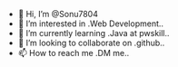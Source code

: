- 👋 Hi, I’m @Sonu7804
- 👀 I’m interested in .Web Development..
- 🌱 I’m currently learning .Java at pwskill..
- 💞️ I’m looking to collaborate on .github..
- 📫 How to reach me .DM me..

<!---
Sonu7804/Sonu7804 is a ✨ special ✨ repository because its `README.md` (this file) appears on your GitHub profile.
You can click the Preview link to take a look at your changes.
--->
